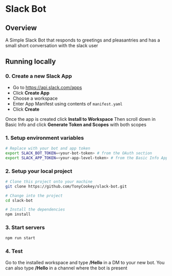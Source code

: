 # Slack Bot

## Overview

A Simple Slack Bot that responds to greetings and pleasantries and has a small short conversation with the slack user

## Running locally

### 0. Create a new Slack App

- Go to https://api.slack.com/apps
- Click **Create App**
- Choose a workspace
- Enter App Manifest using contents of `manifest.yaml`
- Click **Create**

Once the app is created click **Install to Workspace**
Then scroll down in Basic Info and click **Generate Token and Scopes** with both scopes

### 1. Setup environment variables

```zsh
# Replace with your bot and app token
export SLACK_BOT_TOKEN=<your-bot-token> # from the OAuth section
export SLACK_APP_TOKEN=<your-app-level-token> # from the Basic Info App Token Section
```

### 2. Setup your local project

```zsh
# Clone this project onto your machine
git clone https://github.com/TonyCookey/slack-bot.git

# Change into the project
cd slack-bot

# Install the dependencies
npm install
```

### 3. Start servers

```zsh
npm run start
```

### 4. Test

Go to the installed workspace and type **/Hello** in a DM to your new bot. You can also type **/Hello** in a channel where the bot is present
